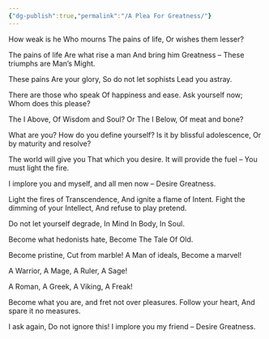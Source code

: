 ```yaml
---
{"dg-publish":true,"permalink":"/A Plea For Greatness/"}
---
```



How weak is he
Who mourns
The pains of life,
Or wishes them lesser?

The pains of life
Are what rise a man
And bring him Greatness –
These triumphs are Man’s Might.

These pains 
Are your glory,
So do not let sophists
Lead you astray.

There are those who speak
Of happiness and ease.
Ask yourself now;
Whom does this please?
 
The I Above,
Of Wisdom and Soul?
Or
The I Below,
Of meat and bone?

What are you?
How do you define yourself?
Is it by blissful adolescence,
Or by maturity and resolve?

The world will give you 
That which you desire.
It will provide the fuel –
You must light the fire.

I implore you 
and myself,
and all men now –
Desire Greatness.

Light the fires of Transcendence,
And ignite a flame of Intent. 
Fight the dimming of your Intellect,
And refuse to play pretend.

Do not let yourself degrade,
In Mind
In Body,
In Soul.

Become what hedonists hate,
Become
The Tale
Of Old.

Become pristine,
Cut from marble!
A Man of ideals,
Become a marvel!

A Warrior,
A Mage,
A Ruler,
A Sage!

A Roman,
A Greek,
A Viking,
A Freak!

Become what you are,
and fret not over pleasures.
Follow your heart,
And spare it no measures.

I ask again,
Do not ignore this!
I implore you my friend –
Desire Greatness.